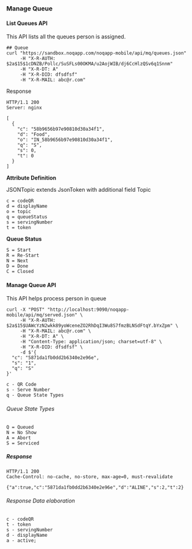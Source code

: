 ### Manage Queue

#### List Queues API

This API lists all the queues person is assigned. 

    ## Queue
    curl "https://sandbox.noqapp.com/noqapp-mobile/api/mq/queues.json" 
         -H "X-R-AUTH: $2a$15$1cDNZB/Pollc/SuSFLs00OKMA/u2AojWIB/dj6CcHlzQSv6q1Snnm" 
         -H "X-R-DT: A" 
         -H "X-R-DID: dfsdfsf" 
         -H "X-R-MAIL: abc@r.com"

Response

    HTTP/1.1 200 
    Server: nginx
    
    [
      {
        "c": "58b9656b97e90810d30a34f1",
        "d": "Food",
        "o": "IN_58b9656b97e90810d30a34f1",
        "q": "S",
        "s": 0,
        "t": 0
      }
    ]   

**Attribute Definition**

JSONTopic extends JsonToken with additional field Topic
    
    c = codeQR
    d = displayName        
    o = topic
    q = queueStatus
    s = servingNumber
    t = token

**Queue Status**
    
    S = Start
    R = Re-Start
    N = Next
    D = Done
    C = Closed 
    
#### Manage Queue API

This API helps process person in queue

    curl -X "POST" "http://localhost:9090/noqapp-mobile/api/mq/served.json" \
         -H "X-R-AUTH: $2a$15$UAWcYzN2wkk89yoWceneZO2RhDqI3Wu8S7fmzBLNSdFtqY.bYxZpm" \
         -H "X-R-MAIL: abc@r.com" \
         -H "X-R-DT: A" \
         -H "Content-Type: application/json; charset=utf-8" \
         -H "X-R-DID: dfsdfsf" \
         -d $'{
      "c": "5871da1fb0dd2b6340e2e96e",
      "s": "1",
      "q": "S"
    }'
    
    c - QR Code
    s - Serve Number 
    q - Queue State Types 
     
###### Queue State Types      
     
    Q = Queued
    N = No Show
    A = Abort
    S = Serviced

##### Response
    
    HTTP/1.1 200 
    Cache-Control: no-cache, no-store, max-age=0, must-revalidate
    
    {"a":true,"c":"5871da1fb0dd2b6340e2e96e","d":"ALINE","s":2,"t":2}
    
###### Response Data elaboration     
    
    c - codeQR
    t - token
    s - servingNumber
    d - displayName
    a - active;